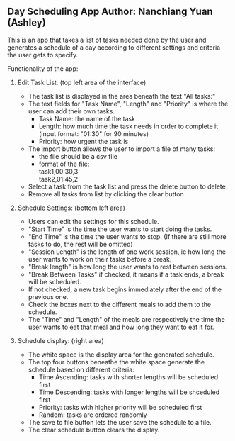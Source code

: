 Day Scheduling App
Author: Nanchiang Yuan (Ashley)
-----------------------------------------------------------
This is an app that takes a list of tasks needed done by the user and generates a schedule of a day 
according to different settings and criteria the user gets to specify.

Functionality of the app:  
1. Edit Task List: (top left area of the interface)  
   - The task list is displayed in the area beneath the text "All tasks:"  
   - The text fields for "Task Name", "Length" and "Priority" is where the user can add their own tasks.  
       - Task Name: the name of the task  
       - Length: how much time the task needs in order to complete it (input format: "01:30" for 90 minutes)  
       - Priority: how urgent the task is  
   - The import button allows the user to import a file of many tasks:  
       - the file should be a csv file  
       - format of the file:  
         task1,00:30,3  
         task2,01:45,2  
   - Select a task from the task list and press the delete button to delete  
   - Remove all tasks from list by clicking the clear button  

2. Schedule Settings: (bottom left area)  
   - Users can edit the settings for this schedule.  
   - "Start Time" is the time the user wants to start doing the tasks.  
   - "End Time" is the time the user wants to stop. (If there are still more tasks to do, the rest will be omitted)  
   - "Session Length" is the length of one work session, ie how long the user wants to work on their tasks before a break.  
   - "Break length" is how long the user wants to rest between sessions.  
   - "Break Between Tasks" if checked, it means if a task ends, a break will be scheduled.  
   - If not checked, a new task begins immediately after the end of the previous one.  
   - Check the boxes next to the different meals to add them to the schedule.  
   - The "Time" and "Length" of the meals are respectively the time the user wants to eat that meal and how long they want to eat it for.  
   
3. Schedule display: (right area)  
   - The white space is the display area for the generated schedule.  
   - The top four buttons beneathe the white space generate the schedule based on different criteria:  
       - Time Ascending: tasks with shorter lengths will be scheduled first  
       - Time Descending: tasks with longer lengths will be shceduled first  
       - Priority: tasks with higher priority will be scheduled first  
       - Random: tasks are ordered randomly  
   - The save to file button lets the user save the schedule to a file.
   - The clear schedule button clears the display.

